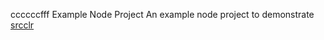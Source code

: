 ccccccfff Example Node Project
An example node project to demonstrate [srcclr](https:/w.srcclr.com)
